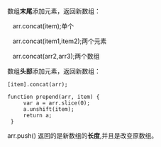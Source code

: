数组**末尾**添加元素，返回新数组：

    arr.concat(item);单个
    
    arr.concat(item1,item2);两个元素
    
    arr.concat(arr2,arr3);两个数组
    
数组**头部**添加元素，返回新数组：

    [item].concat(arr);
    
    function prepend(arr, item) {
         var a = arr.slice(0);
         a.unshift(item);
         return a;
     }

arr.push() 返回的是新数组的**长度**,并且是改变原数组。
